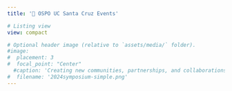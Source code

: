 ```yaml
---
title: '🎪 OSPO UC Santa Cruz Events'

# Listing view
view: compact

# Optional header image (relative to `assets/media/` folder).
#image:
#  placement: 3
#  focal_point: "Center"
  #caption: 'Creating new communities, partnerships, and collaborations to amplify research impact with open source.'
#  filename: '2024symposium-simple.png'
--- 
```

